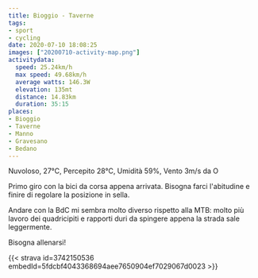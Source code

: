 ```yaml
---
title: Bioggio - Taverne
tags:
- sport
- cycling
date: 2020-07-10 18:08:25
images: ["20200710-activity-map.png"]
activitydata:
  speed: 25.24km/h
  max speed: 49.68km/h
  average watts: 146.3W
  elevation: 135mt
  distance: 14.83km
  duration: 35:15
places:
- Bioggio
- Taverne
- Manno
- Gravesano
- Bedano
---
```


Nuvoloso, 27°C, Percepito 28°C, Umidità 59%, Vento 3m/s da O

Primo giro con la bici da corsa appena arrivata. Bisogna farci l'abitudine e finire di regolare la posizione in sella.

Andare con la BdC mi sembra molto diverso rispetto alla MTB: molto più lavoro dei quadricipiti e rapporti duri da spingere appena la strada sale leggermente.

Bisogna allenarsi!

{{< strava id=3742150536 embedId=5fdcbf4043368694aee7650904ef7029067d0023 >}}
